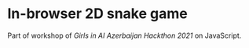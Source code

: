 # In-browser 2D snake game

Part of workshop of *Girls in AI Azerbaijan Hackthon 2021* on JavaScript. 
